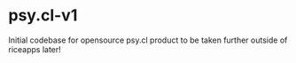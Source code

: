 # psy.cl-v1
Initial codebase for opensource psy.cl product to be taken further outside of riceapps later!
